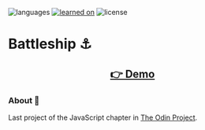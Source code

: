 ![languages](https://img.shields.io/badge/languages-ts-blue)
[![learned on](https://img.shields.io/badge/learned_on-the_odin_project-d19900)](https://www.theodinproject.com/lessons/node-path-javascript-battleship)
![license](https://img.shields.io/badge/license-MIT-green)

# Battleship ⚓

<!-- <p align="center">
  <img src="screenshots/screen1.png" width="650px" alt="screenshot">
</p> -->
<h2 align="center">
  <a href="https://amadeu-io.github.io/battleship">👉 Demo</a>
</h2>

### About 📖

Last project of the JavaScript chapter in [The Odin Project](https://www.theodinproject.com/lessons/node-path-javascript-battleship).

